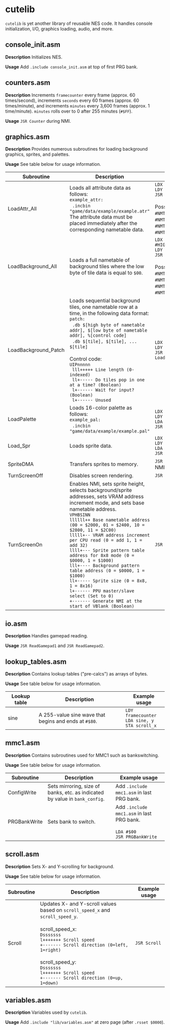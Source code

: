 # cutelib

`cutelib` is yet another library of reusable NES code. It handles console initialization, I/O, graphics loading, audio, and more. 


## console_init.asm

**Description**  Initializes NES.

**Usage**  Add `.include console_init.asm` at top of first PRG bank.


## counters.asm

**Description**  Increments `framecounter` every frame (approx. 60 times/second), increments `seconds` every 60 frames (approx. 60 times/minute), and increments `minutes` every 3,600 frames (approx. 1 time/minute). `minutes` rolls over to 0 after 255 minutes (`#$FF`).

**Usage**  `JSR Counter` during NMI.


## graphics.asm

**Description**  Provides numerous subroutines for loading background graphics, sprites, and palettes.

**Usage**  See table below for usage information.

| Subroutine | Description | Example usage |
|------------|-------------|---------------|
| LoadAttr_All | Loads all attribute data as follows:<BR>`example_attr:`<BR>&nbsp;&nbsp;`.incbin "game/data/example/example.atr"`<BR>The attribute data must be placed immediately after the corresponding nametable data. | `LDX #HIGH(example_attr)`<BR>`LDY #NMTBL_TOP_LEFT`<BR>`JSR LoadAttr_All`<BR><BR>Possible values for Y are `#NMTBL_TOP_LEFT`, `#NMTBL_TOP_RIGHT`, `#NMTBL_BOT_LEFT`, and `#NMTBL_BOT_RIGHT`. |
| LoadBackground_All | Loads a full nametable of background tiles where the low byte of tile data is equal to `$00`. | `LDX #HIGH(background_tiles)`<BR>`LDY #NMTBL_TOP_LEFT`<BR>`JSR LoadBackground_All`<BR><BR>Possible values for Y are `#NMTBL_TOP_LEFT`, `#NMTBL_TOP_RIGHT`, `#NMTBL_BOT_LEFT`, and `#NMTBL_BOT_RIGHT`. |
| LoadBackground_Patch | Loads sequential background tiles, one nametable row at a time, in the following data format:<BR>`patch:`<BR>&nbsp;&nbsp;`.db $[high byte of nametable addr], $[low byte of nametable addr], %[control code]`<BR>&nbsp;&nbsp;`.db $[tile], $[tile], ... $[tile]`<BR><BR>Control code:<BR>`UIPnnnnn`<BR>` lll+++++ Line length (0-indexed)`<BR>` ll+----- Do tiles pop in one at a time? (Boolean)`<BR>` l+------ Wait for input? (Boolean)`<BR>` l+------ Unused` | `LDX #HIGH(patch)`<BR>`LDY #LOW(patch)`<BR>`JSR LoadBackground_Patch` |
| LoadPalette | Loads 16-color palette as follows:<BR>`example_pal:`<BR>&nbsp;&nbsp;`.incbin "game/data/example/example.pal"` | `LDX #HIGH(example_pal)`<BR>`LDY #LOW(example_pal)`<BR>`LDA #PALETTE_SPR`<BR>`JSR LoadPalette` |
| Load_Spr | Loads sprite data. | `LDX #HIGH(example_spr)`<BR>`LDY #LOW(example_spr)`<BR>`LDA #EXAMPLE_SPR_LEN`<BR>`JSR LoadSpr` |
| SpriteDMA | Transfers sprites to memory. | `JSR SpriteDMA` during NMI. |
| TurnScreenOff | Disables screen rendering. | `JSR TurnScreenOff` |
| TurnScreenOn | Enables NMI, sets sprite height, selects background/sprite addresses, sets VRAM address increment mode, and sets base nametable address.<BR>`VPHBSINN`<BR>`llllll++ Base nametable address (00 = $2000, 01 = $2400, 10 = $2800, 11 = $2C00)`<BR>`lllll+-- VRAM address increment per CPU read (0 = add 1, 1 = add 32)`<BR>`llll+--- Sprite pattern table address for 8x8 mode (0 = $0000, 1 = $1000)`<BR>`lll+---- Background pattern table address (0 = $0000, 1 = $1000)`<BR>`ll+----- Sprite size (0 = 8x8, 1 = 8x16)`<BR>`l+------ PPU master/slave select (Set to 0)`<BR>`+------- Generate NMI at the start of VBlank (Boolean)` | `JSR TurnScreenOn` |

## io.asm

**Description**  Handles gamepad reading.

**Usage**  `JSR ReadGamepad1` and `JSR ReadGamepad2`.


## lookup_tables.asm

**Description**  Contains lookup tables ("pre-calcs") as arrays of bytes.

**Usage**  See table below for usage information.

| Lookup table | Description | Example usage |
|--------------|-------------|---------------|
| sine         | A 255-value sine wave that begins and ends at `#$80`. |  `LDY framecounter`<BR>`LDA sine, y`<BR>`STA scroll_x` |


## mmc1.asm

**Description**  Contains subroutines used for MMC1 such as bankswitching.

**Usage**  See table below for usage information.

| Subroutine | Description | Example usage |
|------------|-------------|---------------|
| ConfigWrite | Sets mirroring, size of banks, etc. as indicated by value in `bank_config`. | Add `.include mmc1.asm` in last PRG bank. |
| PRGBankWrite | Sets bank to switch. | Add `.include mmc1.asm` in last PRG bank.<BR><BR>`LDA #$00`<BR>`JSR PRGBankWrite` |


## scroll.asm

**Description**  Sets X- and Y-scrolling for background.

**Usage**  See table below for usage information.

| Subroutine | Description | Example usage |
|------------|-------------|---------------|
| Scroll     | Updates X- and Y-scroll values based on `scroll_speed_x` and `scroll_speed_y`.<BR><BR>scroll_speed_x:<BR>`Dsssssss`<BR>`l+++++++ Scroll speed`<BR>`+------- Scroll direction (0=left, 1=right)`<BR><BR>scroll_speed_y:<BR>`Dsssssss`<BR>`l+++++++ Scroll speed`<BR>`+------- Scroll direction (0=up, 1=down)` | `JSR Scroll` |


## variables.asm

**Description**  Variables used by `cutelib`.

**Usage**  Add `.include "lib/variables.asm"` at zero page (after `.rsset $0000`). 